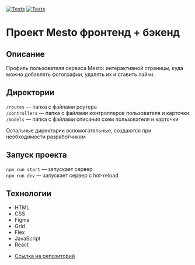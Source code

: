 [![Tests](../../actions/workflows/tests-13-sprint.yml/badge.svg)](../../actions/workflows/tests-13-sprint.yml) [![Tests](../../actions/workflows/tests-14-sprint.yml/badge.svg)](../../actions/workflows/tests-14-sprint.yml)
# Проект Mesto фронтенд + бэкенд

## Описание

Профиль пользователя сервиса Mesto: интерактивной страницы, куда можно добавлять фотографии, удалять их и ставить лайки.

## Директории

`/routes` — папка с файлами роутера  
`/controllers` — папка с файлами контроллеров пользователя и карточки   
`/models` — папка с файлами описания схем пользователя и карточки  
  
Остальные директории вспомогательные, создаются при необходимости разработчиком

## Запуск проекта

`npm run start` — запускает сервер   
`npm run dev` — запускает сервер с hot-reload

## Технологии

- HTML
- CSS
- Figma
- Grid
- Flex
- JavaScript
- React

* [Ссылка на репозиторий](https://github.com/sh-dari/express-mesto-gha)
